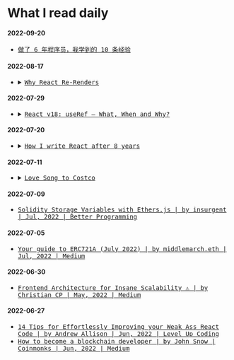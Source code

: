 <h1>What I read daily</h1><section id="reading-list-2022-09-20"><h4>2022-09-20</h4><ul><li><samp><a href="https://lutaonan.com/blog/things-i-learnt-after-6-years-as-software-engineer/" target="_blank">做了 6 年程序员，我学到的 10 条经验</a></samp></li></ul></section><section id="reading-list-2022-08-17"><h4>2022-08-17</h4><ul><li><details>
    <summary><samp><a href="https://www.joshwcomeau.com/react/why-react-re-renders/" target="_blank">Why React Re-Renders</a></samp></summary>
    <samp><p>In React, we don't update the DOM directly, we tell React what we want the DOM to look like, and React tackles the rest. But how exactly does it do this? In this tutorial, we'll unpack exactly when and why React re-renders, and how we can use this information to optimize the performance of our React apps.</p><samp>
  </samp></samp></details></li></ul></section><section id="reading-list-2022-07-29"><h4>2022-07-29</h4><ul><li><details>
    <summary><samp><a href="https://medium.com/better-programming/react-v18-demystifying-useref-forwardref-and-useimperativehandle-feec2fc5b2f6" target="_blank">React v18: useRef — What, When and Why?</a></samp></summary>
    <samp><p>The concept of values and references is not new to any programmer. Values are what the name suggests, simple snapshots of data at a point in time. To jog your memory for the latter, references are…</p><samp>
  </samp></samp></details></li></ul></section><section id="reading-list-2022-07-20"><h4>2022-07-20</h4><ul><li><details>
    <summary><samp><a href="https://nesbtesh.medium.com/how-i-write-react-after-8-years-12cbf82c351" target="_blank">How I write React after 8 years</a></samp></summary>
    <samp><p>I am starting with my contrarians views that way I can get rid of 90% of coders that think that know what they are doing but end up building Frankensteins. This article is for that 10% of coders that…</p><samp>
  </samp></samp></details></li></ul></section><section id="reading-list-2022-07-11"><h4>2022-07-11</h4><ul><li><details>
    <summary><samp><a href="https://longreads.com/2022/06/16/love-song-to-costco/" target="_blank">Love Song to&nbsp;Costco</a></samp></summary>
    <samp><p>"In the great halls of Costco, two of our greatest fears are assuaged — that of not having enough, and that of not being enough."</p><samp>
  </samp></samp></details></li></ul></section><section id="reading-list-2022-07-09"><h4>2022-07-09</h4><ul><li><samp><a href="https://medium.com/better-programming/solidity-storage-variables-with-ethers-js-ca3c7e2c2a64" target="_blank">Solidity Storage Variables with Ethers.js | by insurgent | Jul, 2022 | Better Programming</a></samp></li></ul></section><section id="reading-list-2022-07-05"><h4>2022-07-05</h4><ul><li><samp><a href="https://medium.com/@dumbnamenumbers/your-guide-to-erc721a-july-2022-f81f0be84a54" target="_blank">Your guide to ERC721A (July 2022) | by middlemarch.eth | Jul, 2022 | Medium</a></samp></li></ul></section><section id="reading-list-2022-06-30"><h4>2022-06-30</h4><ul><li><samp><a href="https://sir-christiancp.medium.com/frontend-architecture-for-insane-scalability-%EF%B8%8F-a2081434295c" target="_blank">Frontend Architecture for Insane Scalability ⚠️ | by Christian CP | May, 2022 | Medium</a></samp></li></ul></section><section id="reading-list-2022-06-27"><h4>2022-06-27</h4><ul><li><samp><a href="https://medium.com/gitconnected/14-tips-for-effortlessly-improving-your-weak-ass-react-code-4aea5500559c" target="_blank">14 Tips for Effortlessly Improving your Weak Ass React Code | by Andrew Allison | Jun, 2022 | Level Up Coding</a></samp></li><li><samp><a href="https://medium.com/coinmonks/how-to-become-a-blockchain-developer-7784cb8d357d" target="_blank">How to become a blockchain developer | by John Snow | Coinmonks | Jun, 2022 | Medium</a></samp></li></ul></section>